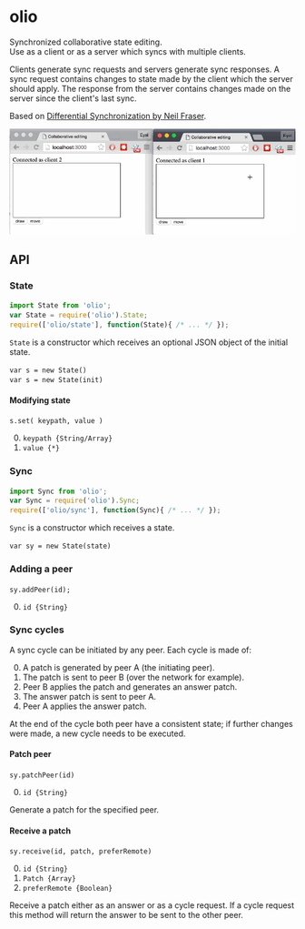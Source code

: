 # olio

Synchronized collaborative state editing.  
Use as a client or as a server which syncs with multiple clients.

Clients generate sync requests and servers generate sync responses. A sync
request contains changes to state made by the client which the server should
apply. The response from the server contains changes made on the server since
the client's last sync.

Based on [Differential Synchronization by Neil Fraser](https://neil.fraser.name/writing/sync/eng047-fraser.pdf).

![Demo](demo.gif)

## API

### State

```Javascript
import State from 'olio';
var State = require('olio').State;
require(['olio/state'], function(State){ /* ... */ });
```

`State` is a constructor which receives an optional JSON object of the initial state.

`var s = new State()`  
`var s = new State(init)`

#### Modifying state

`s.set( keypath, value )`

0. `keypath {String/Array}`
0. `value {*}`

### Sync

```Javascript
import Sync from 'olio';
var Sync = require('olio').Sync;
require(['olio/sync'], function(Sync){ /* ... */ });
```

`Sync` is a constructor which receives a state.

`var sy = new State(state)`

### Adding a peer

`sy.addPeer(id);`

0. `id {String}`

### Sync cycles

A sync cycle can be initiated by any peer. Each cycle is made of:

0. A patch is generated by peer A (the initiating peer).
0. The patch is sent to peer B (over the network for example).
0. Peer B applies the patch and generates an answer patch.
0. The answer patch is sent to peer A.
0. Peer A applies the answer patch.

At the end of the cycle both peer have a consistent state; if further changes
were made, a new cycle needs to be executed.

#### Patch peer

`sy.patchPeer(id)`

0. `id {String}`

Generate a patch for the specified peer.

#### Receive a patch

`sy.receive(id, patch, preferRemote)`

0. `id {String}`
0. `Patch {Array}`
0. `preferRemote {Boolean}`

Receive a patch either as an answer or as a cycle request. If a cycle request
this method will return the answer to be sent to the other peer.
